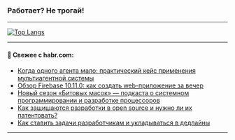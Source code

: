 ### Работает? Не трогай!

---
<!--
#### 🛠️ Technical stack:

![Java](https://img.shields.io/badge/Java-informational?logo=Oracle&style=flat&logoColor=white&color=FF4500)
![Kotlin](https://img.shields.io/badge/Kotlin-informational?logo=Kotlin&style=flat&logoColor=white&color=774D97)
![TS](https://img.shields.io/badge/TypeScript-informational?logo=typeScript&style=flat&logoColor=black&color=017acc)
![Python](https://img.shields.io/badge/Python-informational?logo=Python&style=flat&logoColor=black&color=ffdd54) <br>
![Spring](https://img.shields.io/badge/Spring-informational?logo=Spring&style=flat&logoColor=white&color=6DB33F) 
![SpringBoot](https://img.shields.io/badge/SpringBoot-informational?logo=SpringBoot&style=flat&logoColor=white&color=6DB33F)
![Nest](https://img.shields.io/badge/NestJS-informational?logo=NestJS&style=flat&logoColor=white&color=E0234E) 
![NodeJS](https://img.shields.io/badge/NodeJS-informational?logo=node.js&style=flat&logoColor=white&color=70A760)<br>
![PostgreSQL](https://img.shields.io/badge/PostgreSQL-informational?logo=PostgreSQL&style=flat&logoColor=white&color=DAA520)
![MongoDB](https://img.shields.io/badge/MongoDB-informational?logo=MongoDB&style=flat&logoColor=white&color=870000)
![Apache](https://img.shields.io/badge/Apache-informational?logo=apache&style=flat&logoColor=white&color=f74e28)

___ 
-->

<!--- #### 🛠️ : --->

[![Top Langs](https://github-readme-stats-82jvfl3w3-advtsettinggmailcoms-projects.vercel.app/api/top-langs/?username=zloylis&langs_count=10&hide_title=true&title_color=e6edf3&size_weight=0.5&count_weight=0.5&layout=compact&hide_progress=true&hide_border=true&theme=dracula&hide=css,makefile,cmake)](https://github.com/zloylis)

<!---


####  :octocat:&nbsp;&nbsp; Статистика:

![GitHub stats](https://github-readme-stats-u2qms2cxw-advtsettinggmailcoms-projects.vercel.app/api?username=zloylis&show_icons=true&hide_border=true&theme=dracula&title_color=e6edf3&include_all_commits=true&count_private=true&hide_rank=false&hide_title=true&rank_icon=github)
-->
---

#### 💬 Свежее с habr.com:

<!-- BLOG-POST-LIST:START -->
- [Когда одного агента мало: практический кейс применения мультиагентной системы](https://habr.com/ru/companies/redmadrobot/articles/957300/?utm_source=habrahabr&utm_medium=rss&utm_campaign=957300)
- [Обзор Firebase 10.11.0: как создать web-приложение за вечер](https://habr.com/ru/companies/bothub/articles/957270/?utm_source=habrahabr&utm_medium=rss&utm_campaign=957270)
- [Новый сезон «Битовых масок» — подкаста о системном программировании и разработке процессоров](https://habr.com/ru/companies/yadro/articles/957240/?utm_source=habrahabr&utm_medium=rss&utm_campaign=957240)
- [Как защищаются разработки в open source и нужно ли их патентовать?](https://habr.com/ru/companies/onlinepatent/articles/957258/?utm_source=habrahabr&utm_medium=rss&utm_campaign=957258)
- [Как ставить задачи разработчикам и укладываться в дедлайны](https://habr.com/ru/companies/cleverpumpkin/articles/957220/?utm_source=habrahabr&utm_medium=rss&utm_campaign=957220)
<!-- BLOG-POST-LIST:END -->

---
